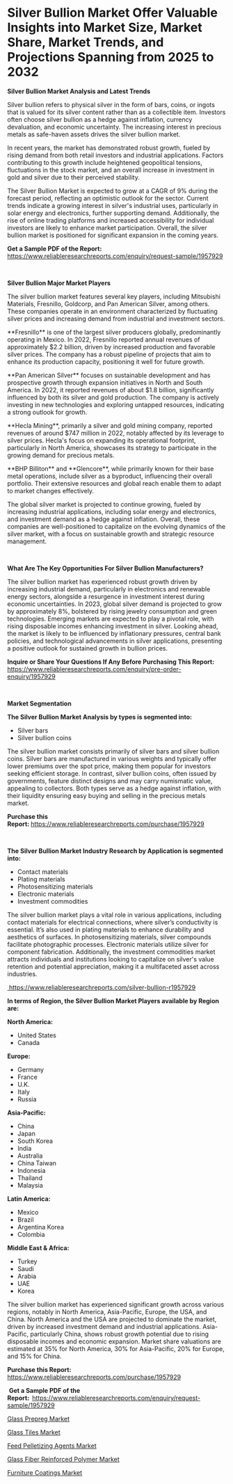 <p><h1>Silver Bullion Market Offer Valuable Insights into Market Size, Market Share, Market Trends, and Projections Spanning from 2025 to 2032</h1></p><p><strong>Silver Bullion Market Analysis and Latest Trends</strong></p>
<p><p>Silver bullion refers to physical silver in the form of bars, coins, or ingots that is valued for its silver content rather than as a collectible item. Investors often choose silver bullion as a hedge against inflation, currency devaluation, and economic uncertainty. The increasing interest in precious metals as safe-haven assets drives the silver bullion market.</p><p>In recent years, the market has demonstrated robust growth, fueled by rising demand from both retail investors and industrial applications. Factors contributing to this growth include heightened geopolitical tensions, fluctuations in the stock market, and an overall increase in investment in gold and silver due to their perceived stability.</p><p>The Silver Bullion Market is expected to grow at a CAGR of 9% during the forecast period, reflecting an optimistic outlook for the sector. Current trends indicate a growing interest in silver's industrial uses, particularly in solar energy and electronics, further supporting demand. Additionally, the rise of online trading platforms and increased accessibility for individual investors are likely to enhance market participation. Overall, the silver bullion market is positioned for significant expansion in the coming years.</p></p>
<p><strong>Get a Sample PDF of the Report:&nbsp;</strong> <a href="https://www.reliableresearchreports.com/enquiry/request-sample/1957929?utm_campaign=28&utm_medium=2&utm_source=Github&utm_content=ia&utm_term=31032025&utm_id=silver-bullion">https://www.reliableresearchreports.com/enquiry/request-sample/1957929</a></p>
<p>&nbsp;</p>
<p><strong>Silver Bullion Major Market Players</strong></p>
<p><p>The silver bullion market features several key players, including Mitsubishi Materials, Fresnillo, Goldcorp, and Pan American Silver, among others. These companies operate in an environment characterized by fluctuating silver prices and increasing demand from industrial and investment sectors.</p><p>**Fresnillo** is one of the largest silver producers globally, predominantly operating in Mexico. In 2022, Fresnillo reported annual revenues of approximately $2.2 billion, driven by increased production and favorable silver prices. The company has a robust pipeline of projects that aim to enhance its production capacity, positioning it well for future growth.</p><p>**Pan American Silver** focuses on sustainable development and has prospective growth through expansion initiatives in North and South America. In 2022, it reported revenues of about $1.8 billion, significantly influenced by both its silver and gold production. The company is actively investing in new technologies and exploring untapped resources, indicating a strong outlook for growth.</p><p>**Hecla Mining**, primarily a silver and gold mining company, reported revenues of around $747 million in 2022, notably affected by its leverage to silver prices. Hecla's focus on expanding its operational footprint, particularly in North America, showcases its strategy to participate in the growing demand for precious metals.</p><p>**BHP Billiton** and **Glencore**, while primarily known for their base metal operations, include silver as a byproduct, influencing their overall portfolio. Their extensive resources and global reach enable them to adapt to market changes effectively.</p><p>The global silver market is projected to continue growing, fueled by increasing industrial applications, including solar energy and electronics, and investment demand as a hedge against inflation. Overall, these companies are well-positioned to capitalize on the evolving dynamics of the silver market, with a focus on sustainable growth and strategic resource management.</p></p>
<p>&nbsp;</p>
<p><strong>What Are The Key Opportunities For Silver Bullion Manufacturers?</strong></p>
<p><p>The silver bullion market has experienced robust growth driven by increasing industrial demand, particularly in electronics and renewable energy sectors, alongside a resurgence in investment interest during economic uncertainties. In 2023, global silver demand is projected to grow by approximately 8%, bolstered by rising jewelry consumption and green technologies. Emerging markets are expected to play a pivotal role, with rising disposable incomes enhancing investment in silver. Looking ahead, the market is likely to be influenced by inflationary pressures, central bank policies, and technological advancements in silver applications, presenting a positive outlook for sustained growth in bullion prices.</p></p>
<p><strong>Inquire or Share Your Questions If Any Before Purchasing This Report:</strong> <a href="https://www.reliableresearchreports.com/enquiry/pre-order-enquiry/1957929?utm_campaign=28&utm_medium=2&utm_source=Github&utm_content=ia&utm_term=31032025&utm_id=silver-bullion">https://www.reliableresearchreports.com/enquiry/pre-order-enquiry/1957929</a></p>
<p>&nbsp;</p>
<p><strong>Market Segmentation</strong></p>
<p><strong>The Silver Bullion Market Analysis by types is segmented into:</strong></p>
<p><ul><li>Silver bars</li><li>Silver bullion coins</li></ul></p>
<p><p>The silver bullion market consists primarily of silver bars and silver bullion coins. Silver bars are manufactured in various weights and typically offer lower premiums over the spot price, making them popular for investors seeking efficient storage. In contrast, silver bullion coins, often issued by governments, feature distinct designs and may carry numismatic value, appealing to collectors. Both types serve as a hedge against inflation, with their liquidity ensuring easy buying and selling in the precious metals market.</p></p>
<p><strong>Purchase this Report:&nbsp;</strong><a href="https://www.reliableresearchreports.com/purchase/1957929?utm_campaign=28&utm_medium=2&utm_source=Github&utm_content=ia&utm_term=31032025&utm_id=silver-bullion">https://www.reliableresearchreports.com/purchase/1957929</a></p>
<p>&nbsp;</p>
<p><strong>The Silver Bullion Market Industry Research by Application is segmented into:</strong></p>
<p><ul><li>Contact materials</li><li>Plating materials</li><li>Photosensitizing materials</li><li>Electronic materials</li><li>Investment commodities</li></ul></p>
<p><p>The silver bullion market plays a vital role in various applications, including contact materials for electrical connections, where silver’s conductivity is essential. It’s also used in plating materials to enhance durability and aesthetics of surfaces. In photosensitizing materials, silver compounds facilitate photographic processes. Electronic materials utilize silver for component fabrication. Additionally, the investment commodities market attracts individuals and institutions looking to capitalize on silver's value retention and potential appreciation, making it a multifaceted asset across industries.</p></p>
<p><a href="https://www.reliableresearchreports.com/silver-bullion-r1957929?utm_campaign=28&utm_medium=2&utm_source=Github&utm_content=ia&utm_term=31032025&utm_id=silver-bullion">&nbsp;https://www.reliableresearchreports.com/silver-bullion-r1957929</a></p>
<p><strong>In terms of Region, the Silver Bullion Market Players available by Region are:</strong></p>
<p>
    <p> <strong> North America: </strong>
        <ul>
            <li>United States</li>
            <li>Canada</li>
        </ul>
        </p> 
    <p> <strong> Europe: </strong>
        <ul>
            <li>Germany</li>
            <li>France</li>
            <li>U.K.</li>
            <li>Italy</li>
            <li>Russia</li>
        </ul>
        </p> 
    <p> <strong> Asia-Pacific: </strong>
        <ul>
            <li>China</li>
            <li>Japan</li>
            <li>South Korea</li>
            <li>India</li>
            <li>Australia</li>
            <li>China Taiwan</li>
            <li>Indonesia</li>
            <li>Thailand</li>
            <li>Malaysia</li>
        </ul>
        </p> 
    <p> <strong> Latin America: </strong>
        <ul>
            <li>Mexico</li>
            <li>Brazil</li>
            <li>Argentina Korea</li>
            <li>Colombia</li>
        </ul>
        </p> 
    <p> <strong> Middle East & Africa: </strong>
        <ul>
            <li>Turkey</li>
            <li>Saudi</li>
            <li>Arabia</li>
            <li>UAE</li>
            <li>Korea</li>
        </ul>
    </p>
    </p>
<p><p>The silver bullion market has experienced significant growth across various regions, notably in North America, Asia-Pacific, Europe, the USA, and China. North America and the USA are projected to dominate the market, driven by increased investment demand and industrial applications. Asia-Pacific, particularly China, shows robust growth potential due to rising disposable incomes and economic expansion. Market share valuations are estimated at 35% for North America, 30% for Asia-Pacific, 20% for Europe, and 15% for China.</p></p>
<p><strong>Purchase this Report: </strong><a href="https://www.reliableresearchreports.com/purchase/1957929?utm_campaign=28&utm_medium=2&utm_source=Github&utm_content=ia&utm_term=31032025&utm_id=silver-bullion">https://www.reliableresearchreports.com/purchase/1957929</a></p>
<p>&nbsp;<strong>Get a Sample PDF of the Report:&nbsp;&nbsp;</strong><a href="https://www.reliableresearchreports.com/enquiry/request-sample/1957929?utm_campaign=28&utm_medium=2&utm_source=Github&utm_content=ia&utm_term=31032025&utm_id=silver-bullion">https://www.reliableresearchreports.com/enquiry/request-sample/1957929</a></p>
<p><strong></strong></p>
<p><p><a href="https://github.com/blauetrelawz/Market-Research-Report-List-1/blob/main/glass-prepreg-market.md?utm_campaign=28&utm_medium=2&utm_source=Github&utm_content=ia&utm_term=31032025&utm_id=silver-bullion">Glass Prepreg Market</a></p><p><a href="https://github.com/gassmkalay/Market-Research-Report-List-1/blob/main/glass-tiles-market.md?utm_campaign=28&utm_medium=2&utm_source=Github&utm_content=ia&utm_term=31032025&utm_id=silver-bullion">Glass Tiles Market</a></p><p><a href="https://github.com/ximensbisade/Market-Research-Report-List-1/blob/main/feed-pelletizing-agents-market.md?utm_campaign=28&utm_medium=2&utm_source=Github&utm_content=ia&utm_term=31032025&utm_id=silver-bullion">Feed Pelletizing Agents Market</a></p><p><a href="https://github.com/porstgowinjq/Market-Research-Report-List-1/blob/main/glass-fiber-reinforced-polymer-market.md?utm_campaign=28&utm_medium=2&utm_source=Github&utm_content=ia&utm_term=31032025&utm_id=silver-bullion">Glass Fiber Reinforced Polymer Market</a></p><p><a href="https://github.com/amagloeaad54/Market-Research-Report-List-1/blob/main/furniture-coatings-market.md?utm_campaign=28&utm_medium=2&utm_source=Github&utm_content=ia&utm_term=31032025&utm_id=silver-bullion">Furniture Coatings Market</a></p></p>